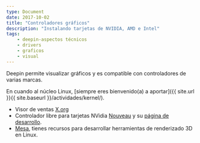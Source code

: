 ```yaml
---
type: Document
date: 2017-10-02
title: "Controladores gráficos"
description: "Instalando tarjetas de NVIDIA, AMD e Intel"
tags:
    - deepin-aspectos técnicos
    - drivers
    - graficos
    - visual
---
```


Deepin permite visualizar gráficos y es compatible con controladores de varias marcas.

En cuando al núcleo Linux, [siempre eres bienvenido(a) a aportar]({{ site.url }}{{ site.baseurl }}/actividades/kernel/).

* Visor de ventas [X.org](https://www.freedesktop.org/wiki/Software/xorg/)
* Controlador libre para tarjetas NVidia [Nouveau](https://nouveau.freedesktop.org/wiki/) y su [página de desarrollo](https://nouveau.freedesktop.org/wiki/Development/).
* [Mesa](https://www.mesa3d.org/), tienes recursos para desarrollar herramientas de renderizado 3D en Linux.
